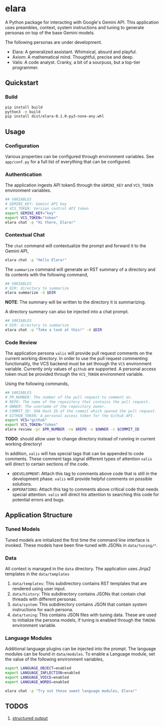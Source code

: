 # elara

A Python package for interacting with Google's Gemini API. This application uses preambles, context, system instructions and tuning to generate personas on top of the base Gemini models.

The following personas are under development.

- Elara: A generalized assistant. Whimsical, absurd and playful. 
- Axiom: A mathematical mind. Thoughtful, precise and deep.
- Valis: A code analyst. Cranky, a bit of a sourpuss, but a top-tier programmer. 

## Quickstart 

### Build

```bash
pip install build
python3 -m build
pip install dist/elara-0.1.0-py3-none-any.whl
```

##  Usage 

### Configuration

Various properties can be configured through environment variables. See `app/conf.py` for a full list of everything that can be configured.

### Authentication

The application ingests API tokenS through the `GEMINI_KEY` and `VCS_TOKEN` environment variables.

```bash
## VARIABLES
# GEMINI_KEY: Gemini API key
# VCS_TOKEN: Version control API token
export GEMINI_KEY="key"
export VCS_TOKEN="token"
elara chat -p "Hi there, Elara!"
```

### Contextual Chat 

The `chat` command will contextualize the prompt and forward it to the Gemini API,

```bash
elara chat -p "Hello Elara!" 
```

The `summarize` command will generate an RST summary of a directory and its contents with the following command,

```bash
## VARIABLES
# DIR: directory to summarize
elara summarize -d $DIR
```

**NOTE**: The summary will be written to the directory it is summarizing. 

A directory summary can also be injected into a chat prompt.

```bash
## VARIABLES
# DIR: directory to summarize
elara chat -p "Take a look at this!" -d $DIR
```
### Code Review

The application persona `valis` will provide pull request comments on the current working directory. In order to use the pull request commenting functionality, the VCS backend must be set through the `VCS` environment variable. Currently only values of `github` are supported. A personal access token must be provided through the `VCS_TOKEN` environment variable.

Using the following commands,

```bash
## VARIABLES
# PR_NUMBER: The number of the pull request to comment on. 
# REPO: The name of the repository that contains the pull request.
# OWNER: The username of the repository owner.
# COMMIT_ID: SHA Hash ID of the commit which opened the pull request.
# GITHUB_TOKEN: A personal access token for the Github API.
export VCS="github"
export VCS_TOKEN="token"
elara review -pr $PR_NUMBER -re $REPO -o $OWNER -c $COMMIT_ID
```

**TODO**: should allow user to change directory instead of running in current working directory!

In addition, `valis` will has special tags that can be appended to code comments. These comment tags signal different types of attention `valis` will direct to certain sections of the code.

- `@DEVELOPMENT`: Attach this tag to comments above code that is still in the development phase. `valis` will provide helpful comments on possible solutions.
- `@OPERATIONS`: Attach this tag to comments above critical code that needs special attention. `valis` will direct his attention to searching this code for potential errors and bugs.

## Application Structure

### Tuned Models 

Tuned models are initialized the first time the command line interface is invoked. These models have been fine-tuned with JSONs in `data/tuning/*`.

### Data

All context is managed in the `data` directory. The application uses Jinja2 templates in the ``data/templates``

1. `data/templates`: This subdirectory contains RST templates that are rendered using user input.
2. `data/history`: This subdirectory contains JSONs that contain chat threads with different personas.
2. `data/system`: This subdirectory contains JSON that contain system instructions for each persona. 
3. `data/tuning`: This contains JSON files with tuning data. These are used to initialize the persona models, if tuning is enabled through the ``TUNING`` environment variable.

### Language Modules

Additional language plugins can be injected into the prompt. The language modules can be found in ``data/modules``. To enable a Language module, set the value of the following environment variables,

```bash
export LANGUAGE_OBJECT=enabled
export LANGUAGE_INFLECTION=enabled
export LANGUAGE_VOICE=enabled
export LANGUAGE_WORDS=enabled

elara chat -p "Try out these sweet language modules, Elara!"
```

## TODOS

1. [structured output](https://ai.google.dev/gemini-api/docs/structured-output?lang=python)